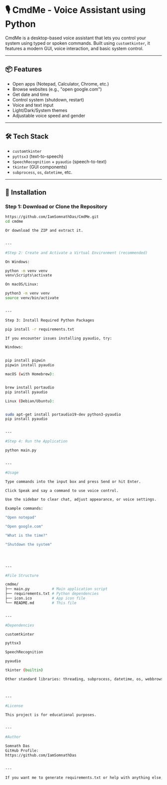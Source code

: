 # 🎙️ CmdMe - Voice Assistant using Python

CmdMe is a desktop-based voice assistant that lets you control your system using typed or spoken commands. Built using `customtkinter`, it features a modern GUI, voice interaction, and basic system control.

---

## 📦 Features

- Open apps (Notepad, Calculator, Chrome, etc.)
- Browse websites (e.g., "open google.com")
- Get date and time
- Control system (shutdown, restart)
- Voice and text input
- Light/Dark/System themes
- Adjustable voice speed and gender

---

## 🛠 Tech Stack

- `customtkinter`
- `pyttsx3` (text-to-speech)
- `SpeechRecognition` + `pyaudio` (speech-to-text)
- `tkinter` (GUI components)
- `subprocess`, `os`, `datetime`, etc.

---

## 🔧 Installation

### Step 1: Download or Clone the Repository

```bash
https://github.com/IamSomnathDas/CmdMe.git
cd cmdme

Or download the ZIP and extract it.


---

#Step 2: Create and Activate a Virtual Environment (recommended)

On Windows:

python -m venv venv
venv\Scripts\activate

On macOS/Linux:

python3 -m venv venv
source venv/bin/activate


---

Step 3: Install Required Python Packages

pip install -r requirements.txt

If you encounter issues installing pyaudio, try:

Windows:


pip install pipwin
pipwin install pyaudio

macOS (with Homebrew):


brew install portaudio
pip install pyaudio

Linux (Debian/Ubuntu):


sudo apt-get install portaudio19-dev python3-pyaudio
pip install pyaudio


---

#Step 4: Run the Application

python main.py


---

#Usage

Type commands into the input box and press Send or hit Enter.

Click Speak and say a command to use voice control.

Use the sidebar to clear chat, adjust appearance, or voice settings.

Example commands:

"Open notepad"

"Open google.com"

"What is the time?"

"Shutdown the system"




---

#File Structure

cmdme/
├── main.py          # Main application script
├── requirements.txt # Python dependencies
├── icon.ico         # App icon file
└── README.md        # This file


---

#Dependencies

customtkinter

pyttsx3

SpeechRecognition

pyaudio

tkinter (builtin)

Other standard libraries: threading, subprocess, datetime, os, webbrowser



---

#License

This project is for educational purposes.


---

#Author

Somnath Das
GitHub Profile:
https://github.com/IamSomnathDas


---

If you want me to generate requirements.txt or help with anything else, just ask!
